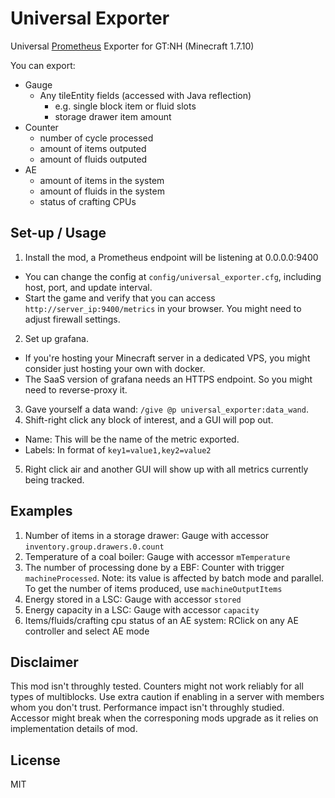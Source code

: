 # Universal Exporter

Universal [Prometheus](https://prometheus.io/) Exporter for GT:NH (Minecraft 1.7.10)

You can export:

* Gauge
  * Any tileEntity fields (accessed with Java reflection)
    * e.g. single block item or fluid slots
    * storage drawer item amount
* Counter
  * number of cycle processed
  * amount of items outputed
  * amount of fluids outputed
* AE
  * amount of items in the system
  * amount of fluids in the system
  * status of crafting CPUs

## Set-up / Usage

1. Install the mod, a Prometheus endpoint will be listening at 0.0.0.0:9400

* You can change the config at `config/universal_exporter.cfg`, including host, port, and update interval.
* Start the game and verify that you can access `http://server_ip:9400/metrics` in your browser. You might need to
  adjust firewall settings.

2. Set up grafana.

* If you're hosting your Minecraft server in a dedicated VPS, you might consider just hosting your own with docker.
* The SaaS version of grafana needs an HTTPS endpoint. So you might need to reverse-proxy it.

3. Gave yourself a data wand: `/give @p universal_exporter:data_wand`.
4. Shift-right click any block of interest, and a GUI will pop out.

* Name: This will be the name of the metric exported.
* Labels: In format of `key1=value1,key2=value2`

5. Right click air and another GUI will show up with all metrics currently being tracked.

## Examples

1. Number of items in a storage drawer: Gauge with accessor `inventory.group.drawers.0.count`
2. Temperature of a coal boiler: Gauge with accessor `mTemperature`
3. The number of processing done by a EBF: Counter with trigger `machineProcessed`. Note: its value is affected by batch
   mode and parallel. To get the number of items produced, use `machineOutputItems`
4. Energy stored in a LSC: Gauge with accessor `stored`
5. Energy capacity in a LSC: Gauge with accessor `capacity`
6. Items/fluids/crafting cpu status of an AE system: RClick on any AE controller and select AE mode

## Disclaimer

This mod isn't throughly tested. Counters might not work reliably for all types of multiblocks. Use extra caution if
enabling in a server with members whom you don't trust. Performance impact isn't throughly studied. Accessor might break
when the corresponing mods upgrade as it relies on implementation details of mod.

## License

MIT

